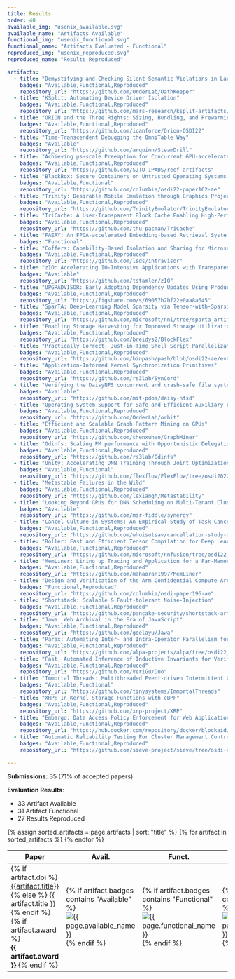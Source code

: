 ```yaml
---
title: Results
order: 40
available_img: "usenix_available.svg"
available_name: "Artifacts Available"
functional_img: "usenix_functional.svg"
functional_name: "Artifacts Evaluated - Functional"
reproduced_img: "usenix_reproduced.svg"
reproduced_name: "Results Reproduced"

artifacts:
  - title: "Demystifying and Checking Silent Semantic Violations in Large Distributed Systems"
    badges: "Available,Functional,Reproduced"
    repository_url: "https://github.com/OrderLab/OathKeeper"
  - title: "KSplit: Automating Device Driver Isolation"
    badges: "Available,Functional,Reproduced"
    repository_url: "https://github.com/mars-research/ksplit-artifacts/"
  - title: "ORION and the Three Rights: Sizing, Bundling, and Prewarming for Serverless DAGs"
    badges: "Available,Functional,Reproduced"
    repository_url: "https://github.com/icanforce/Orion-OSDI22"
  - title: "Time-Transcendent Debugging the OmniTable Way"
    badges: "Available"
    repository_url: "https://github.com/arquinn/SteamDrill"
  - title: "Achieving μs-scale Preemption for Concurrent GPU-accelerated DNN Inferences"
    badges: "Available,Functional,Reproduced"
    repository_url: "https://github.com/SJTU-IPADS/reef-artifacts"
  - title: "BlackBox: Secure Containers on Untrusted Operating Systems using Arm Virtualization Hardware"
    badges: "Available,Functional"
    repository_url: "https://github.com/columbia/osdi22-paper162-ae"
  - title: "Trinity: Desirable Mobile Emulation through Graphics Projection"
    badges: "Available,Functional,Reproduced"
    repository_url: "https://github.com/TrinityEmulator/TrinityEmulator"
  - title: "TriCache: A User-Transparent Block Cache Enabling High-Performance Out-of-Core Processing with In-Memory Programs"
    badges: "Available,Functional,Reproduced"
    repository_url: "https://github.com/thu-pacman/TriCache"
  - title: "FAERY: An FPGA-accelerated Embedding-based Retrieval System"
    badges: "Functional"
  - title: "Coffers: Capability-Based Isolation and Sharing for Microservices"
    badges: "Available,Functional,Reproduced"
    repository_url: "https://github.com/lsds/intravisor"
  - title: "zIO: Accelerating IO-Intensive Applications with Transparent Zero-Copy IO"
    badges: "Available"
    repository_url: "https://github.com/tstamler/zIO"
  - title: "UPGRADVISOR: Early Adopting Dependency Updates Using Production Traces"
    badges: "Available,Functional,Reproduced"
    repository_url: "https://figshare.com/s/69057b2bf22e0aa8a645"
  - title: "SparTA: Deep-Learning Model Sparsity via Tensor-with-Sparsity-Attribute"
    badges: "Available,Functional,Reproduced"
    repository_url: "https://github.com/microsoft/nni/tree/sparta_artifact"
  - title: "Enabling Storage Harvesting for Improved Storage Utilization in Cloud Platforms"
    badges: "Available,Functional,Reproduced"
    repository_url: "https://github.com/breidys2/BlockFlex"
  - title: "Practically Correct, Just-in-Time Shell Script Parallelization"
    badges: "Available,Functional,Reproduced"
    repository_url: "https://github.com/binpash/pash/blob/osdi22-ae/evaluation/osdi22-eval/"
  - title: "Application-Informed Kernel Synchronization Primitives"
    badges: "Available,Functional,Reproduced"
    repository_url: "https://github.com/rs3lab/SynCord"
  - title: "Verifying the DaisyNFS concurrent and crash-safe file system with sequential reasoning"
    badges: "Available"
    repository_url: "https://github.com/mit-pdos/daisy-nfsd"
  - title: "Operating System Support for Safe and Efficient Auxiliary Executions"
    badges: "Available,Functional,Reproduced"
    repository_url: "https://github.com/OrderLab/orbit"
  - title: "Efficient and Scalable Graph Pattern Mining on GPUs"
    badges: "Available,Functional,Reproduced"
    repository_url: "https://github.com/chenxuhao/GraphMiner"
  - title: "Odinfs: Scaling PM performance with Opportunistic Delegation"
    badges: "Available,Functional,Reproduced"
    repository_url: "https://github.com/rs3lab/Odinfs"
  - title: "Unity: Accelerating DNN Training Through Joint Optimization of Algebraic Transformations and Parallelization"
    badges: "Available,Functional"
    repository_url: "https://github.com/flexflow/FlexFlow/tree/osdi2022ae"
  - title: "Metastable Failures in the Wild"
    badges: "Available,Functional,Reproduced"
    repository_url: "https://github.com/lexiangh/Metastability"
  - title: "Looking Beyond GPUs for DNN Scheduling on Multi-Tenant Clusters"
    badges: "Available"
    repository_url: "https://github.com/msr-fiddle/synergy"
  - title: "Cancel Culture in Systems: An Empirical Study of Task Cancellation Patterns and Failures"
    badges: "Available,Functional,Reproduced"
    repository_url: "https://github.com/whoisutsav/cancellation-study-osdi"
  - title: "Roller: Fast and Efficient Tensor Compilation for Deep Learning"
    badges: "Available,Functional,Reproduced"
    repository_url: "https://github.com/microsoft/nnfusion/tree/osdi22_artifact/artifacts"
  - title: "MemLiner: Lining up Tracing and Application for a Far-Memory-Friendly Runtime"
    badges: "Available,Functional,Reproduced"
    repository_url: "https://github.com/mahaoran1997/MemLiner"
  - title: "Design and Verification of the Arm Confidential Compute Architecture"
    badges: "Functional,Reproduced"
    repository_url: "https://github.com/columbia/osdi-paper196-ae"
  - title: "Shortstack: Scalable & Fault-tolerant Noise-Injection"
    badges: "Available,Functional,Reproduced"
    repository_url: "https://github.com/pancake-security/shortstack-artifact"
  - title: "Jawa: Web Archival in the Era of JavaScript"
    badges: "Available,Functional,Reproduced"
    repository_url: "https://github.com/goelayu/Jawa"
  - title: "Parax: Automating Inter- and Intra-Operator Parallelism for Distributed Deep Learning"
    badges: "Available,Functional,Reproduced"
    repository_url: "https://github.com/alpa-projects/alpa/tree/osdi22_artifact/osdi22_artifact"
  - title: "Fast, Automated Inference of Inductive Invariants for Verifying Distributed Protocols"
    badges: "Available,Functional,Reproduced"
    repository_url: "https://github.com/VeriGu/Duo"
  - title: "Immortal Threads: Multithreaded Event-driven Intermittent Computing on Ultra-Low-Power Microcontrollers"
    badges: "Available,Functional"
    repository_url: "https://github.com/tinysystems/ImmortalThreads"
  - title: "XRP: In-Kernel Storage Functions with eBPF"
    badges: "Available,Functional,Reproduced"
    repository_url: "https://github.com/xrp-project/XRP"
  - title: "Embargo: Data Access Policy Enforcement for Web Applications"
    badges: "Available,Functional,Reproduced"
    repository_url: "https://hub.docker.com/repository/docker/blockaid/ae"
  - title: "Automatic Reliability Testing For Cluster Management Controllers"
    badges: "Available,Functional,Reproduced"
    repository_url: "https://github.com/sieve-project/sieve/tree/osdi-ae"

---
```


**Submissions**: 35 (71% of accepted papers)

**Evaluation Results**:

* 33 Artifact Available
* 31 Artifact Functional
* 27 Results Reproduced


<table>
  <thead>
    <tr>
      <th>Paper</th>
      <th width="75px">Avail.</th>
      <th width="75px">Funct.</th>
      <th width="75px">Repro.</th>
      <th>Available At</th>
    </tr>
  </thead>
  <tbody>
  {% assign sorted_artifacts = page.artifacts | sort: "title" %}
  {% for artifact in sorted_artifacts %}
    <tr>
      <td>
        {% if artifact.doi %}
            <a href="{{artifact.doi}}" target="_blank">{{artifact.title}}</a>
        {% else %}
            {{ artifact.title }}
        {% endif %}
        {% if artifact.award %}
          <br><b>{{ artifact.award }}</b>
        {% endif %}
      </td>
      <td width="75px">
        {% if artifact.badges contains "Available" %}
          <img src="{{ site.baseurl }}/images/{{ page.available_img }}" alt="{{ page.available_name }}">
        {% endif %}
      </td>
      <td width="75px">
        {% if artifact.badges contains "Functional" %}
          <img src="{{ site.baseurl }}/images/{{ page.functional_img }}" alt="{{ page.functional_name }}">
        {% endif %}
      </td>
      <td width="75px">
        {% if artifact.badges contains "Reproduced" %}
          <img src="{{ site.baseurl }}/images/{{ page.reproduced_img }}" alt="{{ page.reproduced_name }}">
        {% endif %}
      </td>
      <td width="120px">
        {% if artifact.artifact_url %}
          <a href="{{artifact.artifact_url}}" target="_blank">Artifact</a><br>
        {% endif %} {% if artifact.repository_url %}
          <a href="{{artifact.repository_url}}" target="_blank">Repository</a><br>
        {% endif %} {% if artifact.appendix_url %}
          <a href="{{artifact.appendix_url}}" target="_blank">Appendix</a><br>
        {% endif %}
      </td>
    </tr>
  {% endfor %}
  </tbody>
</table>